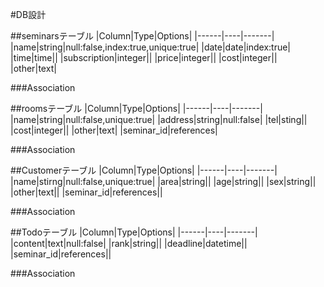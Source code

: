 #DB設計

##seminarsテーブル
|Column|Type|Options|
|------|----|-------|
|name|string|null:false,index:true,unique:true|
|date|date|index:true|
|time|time||
|subscription|integer||
|price|integer||
|cost|integer||
|other|text|

###Association



##roomsテーブル
|Column|Type|Options|
|------|----|-------|
|name|string|null:false,unique:true|
|address|string|null:false|
|tel|sting||
|cost|integer||
|other|text|
|seminar_id|references|

###Association


##Customerテーブル
|Column|Type|Options|
|------|----|-------|
|name|stirng|null:false,unique:true|
|area|string||
|age|string||
|sex|string||
|other|text||
|seminar_id|references||

###Association

##Todoテーブル
|Column|Type|Options|
|------|----|-------|
|content|text|null:false|
|rank|string||
|deadline|datetime||
|seminar_id|references||

###Association